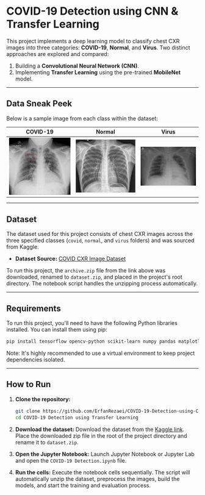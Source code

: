 # COVID-19 Detection using CNN & Transfer Learning

This project implements a deep learning model to classify chest CXR images into three categories: **COVID-19**, **Normal**, and **Virus**. Two distinct approaches are explored and compared:

1.  Building a **Convolutional Neural Network (CNN)**.
2.  Implementing **Transfer Learning** using the pre-trained **MobileNet** model.

---

## Data Sneak Peek

Below is a sample image from each class within the dataset:

|           COVID-19           |           Normal            |                Virus                |
| :--------------------------: | :-------------------------: | :---------------------------------: |
| ![COVID-19 X-ray](COVID-19.jpg) | ![Normal X-ray](Normal.jpeg) | ![Viral Pneumonia X-ray](Virus(2).jpeg) |

---

## Dataset

The dataset used for this project consists of chest CXR images across the three specified classes (`covid`, `normal`, and `virus` folders) and was sourced from Kaggle.

- **Dataset Source:** [COVID CXR Image Dataset](https://www.kaggle.com/datasets/sid321axn/covid-cxr-image-dataset-research/data)

To run this project, the `archive.zip` file from the link above was downloaded, renamed to `dataset.zip`, and placed in the project's root directory. The notebook script handles the unzipping process automatically.

---

## Requirements

To run this project, you'll need to have the following Python libraries installed. You can install them using pip:

```bash
pip install tensorflow opencv-python scikit-learn numpy pandas matplotlib
```

Note: It's highly recommended to use a virtual environment to keep project dependencies isolated.

---

## How to Run

1.  **Clone the repository:**

    ```bash
    git clone https://github.com/ErfanRezaei/COVID-19-Detection-using-CNN-Transfer-Learning
    cd COVID-19 Detection using Transfer Learning
    ```

2.  **Download the dataset:**
    Download the dataset from the [Kaggle link](https://www.kaggle.com/datasets/sid321axn/covid-cxr-image-dataset-research/data). Place the downloaded zip file in the root of the project directory and rename it to `dataset.zip`.

3.  **Open the Jupyter Notebook:**
    Launch Jupyter Notebook or Jupyter Lab and open the `COVID-19 Detection.ipynb` file.

4.  **Run the cells:**
    Execute the notebook cells sequentially. The script will automatically unzip the dataset, preprocess the images, build the models, and start the training and evaluation process.
